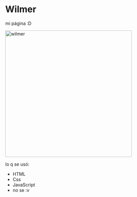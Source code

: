 # Wilmer 

mi página :D

<img src="https://github.com/Wilsmac.png" alt="wilmer" width="400"/>

lo q se usó:
- HTML
- Css
- JavaScript
- no se :v